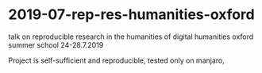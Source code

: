 # 2019-07-rep-res-humanities-oxford
talk on reproducible research in the humanities of digital humanities oxford summer school 24-28.7.2019

Project is self-sufficient and reproducible, tested only on manjaro, 